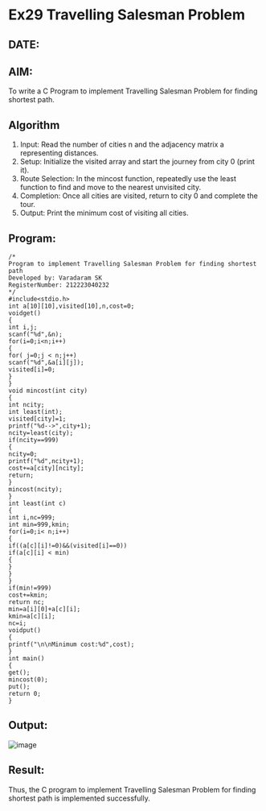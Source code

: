 # Ex29 Travelling Salesman Problem
## DATE:
## AIM:
To write a C Program to implement Travelling Salesman Problem for finding shortest path.
## Algorithm
1. Input: Read the number of cities n and the adjacency matrix a representing distances.
2. Setup: Initialize the visited array and start the journey from city 0 (print it).
3. Route Selection: In the mincost function, repeatedly use the least function to find and move to the nearest unvisited city.
4. Completion: Once all cities are visited, return to city 0 and complete the tour.
5. Output: Print the minimum cost of visiting all cities.
## Program:
```
/*
Program to implement Travelling Salesman Problem for finding shortest path
Developed by: Varadaram SK
RegisterNumber: 212223040232
*/
#include<stdio.h>
int a[10][10],visited[10],n,cost=0;
voidget()
{
int i,j;
scanf("%d",&n);
for(i=0;i<n;i++)
{
for( j=0;j < n;j++)
scanf("%d",&a[i][j]);
visited[i]=0;
}
}
void mincost(int city)
{
int ncity;
int least(int);
visited[city]=1;
printf("%d-->",city+1);
ncity=least(city);
if(ncity==999)
{
ncity=0;
printf("%d",ncity+1);
cost+=a[city][ncity];
return;
}
mincost(ncity);
}
int least(int c)
{
int i,nc=999;
int min=999,kmin;
for(i=0;i< n;i++)
{
if((a[c][i]!=0)&&(visited[i]==0))
if(a[c][i] < min)
{
}
}
}
if(min!=999)
cost+=kmin;
return nc;
min=a[i][0]+a[c][i];
kmin=a[c][i];
nc=i;
voidput()
{
printf("\n\nMinimum cost:%d",cost);
}
int main()
{
get();
mincost(0);
put();
return 0;
}
```

## Output:


![image](https://github.com/user-attachments/assets/70ddf21c-2986-4d1b-ba35-cfa3c803ebd6)


## Result:
Thus, the C program to implement Travelling Salesman Problem for finding shortest path is implemented successfully.
